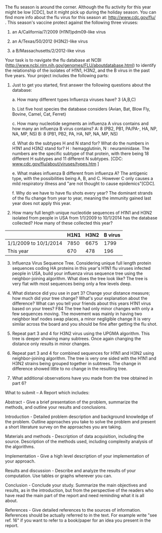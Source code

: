 The flu season is around the corner. Although the flu activity for this year might be low [CDC], but it might pick up during the holiday season. You can find more info about the flu virus for this season at: http://www.cdc.gov/flu/ . This season's vaccine protect against the following three viruses:

  1. an A/California/7/2009 (H1N1)pdm09-like virus

  2. an A/Texas/50/2012 (H3N2)-like virus

  3. a B/Massachusetts/2/2012-like virus

Your task is to navigate the flu database at NCBI (http://www.ncbi.nlm.nih.gov/genomes/FLU/aboutdatabase.html) to identify the relationship of the isolates of H1N1, H3N2, and the B virus in the past five years. Your project includes the following parts:

  1. Just to get you started, first answer the following questions about the database:

      a. How many different types Influenza viruses have?
          3 (A,B,C)

      b. List five host species the database considers
          (Avian, Bat, Blow Fly, Bovine, Camel, Cat, Ferret)

      c. How many nucleotide segments an influenza A virus contains and how many an influenza B virus contains?
          A: 8 (PB2, PB1, PA/PA-, HA, NP, NA, MP, NS)
          B: 8 (PB1, PB2, PA, HA, NP, NA, MP, NS)

      d. What do the subtypes H and N stand for? What do the numbers in H1N1 and H3N2 stand for?
          H : hemagglutinin, N : neuraminidase. The numbers are the specific subtype of that protein, with there being 18 different H subtypes and 11 different N subtypes. \[CDC: www.cdc.gov/flu/about/viruses/types.htm \]

      e. What makes influenza B different from influenza A?
        The antigenic type, with the possibilities being A, B, and C. However C only causes a mild respiratory illness and "are not thought to cause epidemics"\[CDC\].

      f. Why do we have to have flu shots every year?
        The dominant strands of the flu change from year to year, meaning the immunity gained last year does not apply this year.

  2. How many full length unique nucleotide sequences of H1N1 and H3N2 isolated from people in USA from 1/1/2009 to 10/1/2014 has the database collected? How many of these collected this year?

  |                       | H1N1 | H3N2 | B virus |
  | --------------------- | ---- | -----| ------- |
  | 1/1/2009 to 10/1/2014 | 7850 | 6675 |   1799  |
  | This year             |  670 |  478 |    196  |

  3. Influenza Virus Sequence Tree. Considering unique full length protein sequences coding HA proteins in this year's H1N1 flu viruses infected people in USA, build your influenza virus sequence tree using the neighbor-joining algorithm. What does the tree look like?
    The tree is very flat with most sequences being only a few levels deep.

  4. What distance did you use in part 3? Change your distance measure; how much did your tree change? What's your explanation about the difference? What can you tell your friends about this years H1N1 virus based on your trees?
    F84
    The tree had only minor changes with only a few sequences moving. The movement was mainly in having two neighbor leaf nodes swap places, a minor negligible change
    It is very similar across the board and you should be fine after getting the flu shot.

  5. Repeat part 3 and 4 for H3N2 virus using the UPGMA algorithm.  This tree is deeper showing many subtrees.  Once again changing the distance only results in minor changes.

  6. Repeat part 3 and 4 for combined sequences for H1N1 and H3N2 using neighbor-joining algorithm.  The tree is very one sided with the H1N1 and H3N2 strains being grouped together
	in subtrees.  The change in difference showed little to no change in the resulting tree.

  7. What additional observations have you made from the tree obtained in part 6?  

What to submit – A Report which includes:

  Abstract - Give a brief presentation of the problem, summarize the methods, and outline your results and conclusions.

  Introduction - Detailed problem description and background knowledge of the problem. Outline approaches you take to solve the problem and present a short literature survey on the approaches you are taking. 

  Materials and methods - Description of data acquisition, including the source. Description of the methods used, including complexity analysis of the algorithms.

  Implementation - Give a high level description of your implementation of your approach.

  Results and discussion - Describe and analyze the results of your computation. Use tables or graphs wherever you can.

  Conclusion - Conclude your study. Summarize the main objectives and results, as in the introduction, but from the perspective of the readers who have read the main part of the report and need reminding what it is all about. 

  References - Give detailed references to the sources of information. References should be actually referred to in the text. For example write "see ref. 16" if you want to refer to a book/paper for an idea you present in the report. 

